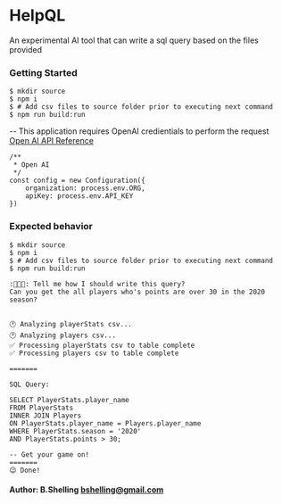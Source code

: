 # HelpQL
An experimental AI tool that can write a sql query based on the files provided


### Getting Started
```
$ mkdir source
$ npm i
$ # Add csv files to source folder prior to executing next command
$ npm run build:run
```
-- This application requires OpenAI credientials to perform the request
[Open AI API Reference](https://beta.openai.com/docs/api-reference/introduction)

```
/**
 * Open AI
 */
const config = new Configuration({
    organization: process.env.ORG,
    apiKey: process.env.API_KEY
})

```

### Expected behavior
```
$ mkdir source
$ npm i
$ # Add csv files to source folder prior to executing next command
$ npm run build:run

:👨🏾‍💻: Tell me how I should write this query?
Can you get the all players who's points are over 30 in the 2020 season?


🕐 Analyzing playerStats csv...
🕐 Analyzing players csv...
✅ Processing playerStats csv to table complete
✅ Processing players csv to table complete

=======

SQL Query:

SELECT PlayerStats.player_name
FROM PlayerStats
INNER JOIN Players
ON PlayerStats.player_name = Players.player_name
WHERE PlayerStats.season = '2020'
AND PlayerStats.points > 30;

-- Get your game on!
=======
😉 Done!
```


#### Author: B.Shelling bshelling@gmail.com
